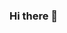 ### Hi there 👋

<!--
**Ricardokevins/Ricardokevins** is a ✨ _special_ ✨ repository because its `README.md` (this file) appears on your GitHub profile.


Here are some ideas to get you started:

- 🔭 I’m currently working on Nanjing University
- 🌱 I’m currently learning NLP,OS
- 👯 My Blog : https://www.yuque.com/kevinpro
- 📫 How to reach me: 3121416933@qq.com

[![Anurag's github stats](https://github-readme-stats.vercel.app/api?username=Ricardokevins)](https://github.com/anuraghazra/github-readme-stats)

